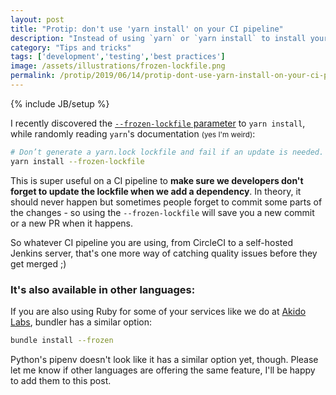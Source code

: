 ```yaml
---
layout: post
title: "Protip: don't use 'yarn install' on your CI pipeline"
description: "Instead of using `yarn` or `yarn install` to install your JS dependencies, use `yarn install --frozen-lockfile` instead - it will fail if the lockfile is outdated."
category: "Tips and tricks"
tags: ['development','testing','best practices']
image: /assets/illustrations/frozen-lockfile.png
permalink: /protip/2019/06/14/protip-dont-use-yarn-install-on-your-ci-pipeline/
---
```

{% include JB/setup %}

I recently discovered the [`--frozen-lockfile`
parameter](https://yarnpkg.com/lang/en/docs/cli/install/#toc-yarn-install-frozen-lockfile) to `yarn
install`, while randomly reading `yarn`'s documentation <small>(yes I'm weird)</small>:

```bash
# Don’t generate a yarn.lock lockfile and fail if an update is needed.
yarn install --frozen-lockfile
```

This is super useful on a CI pipeline to **make sure we developers don't forget to update the lockfile
when we add a dependency**. In theory, it should never happen but sometimes people forget to commit
some parts of the changes - so using the `--frozen-lockfile` will save you a new commit or a new PR
when it happens.

So whatever CI pipeline you are using, from CircleCI to a self-hosted Jenkins server, that's one
more way of catching quality issues before they get merged ;)

### It's also available in other languages:

If you are also using Ruby for some of your services like we do at [Akido
Labs](https://angel.co/company/akidolabs), bundler has a similar option:

```bash
bundle install --frozen
```

Python's pipenv doesn't look like it has a similar option yet, though. Please let me know if other
languages are offering the same feature, I'll be happy to add them to this post.
